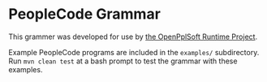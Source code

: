 # PeopleCode Grammar

This grammer was developed for use by [the OpenPplSoft Runtime Project](http://openpplsoft.org).

Example PeopleCode programs are included in the `examples/` subdirectory. Run `mvn clean test` at a bash prompt to test the grammar with these examples.
